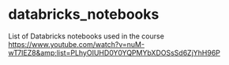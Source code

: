 # databricks_notebooks
List of Databricks notebooks used in the course https://www.youtube.com/watch?v=nuM-wT7IEZ8&amp;list=PLhyOIUHD0Y0YQPMYbXDOSsSd6ZjYhH96P
